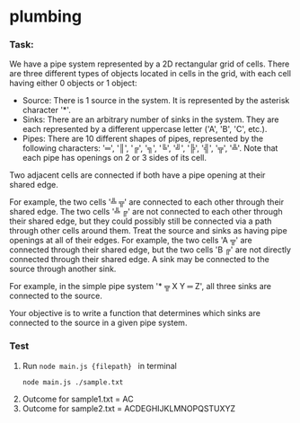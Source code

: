 # plumbing
### Task:
We have a pipe system represented by a 2D rectangular grid of cells. There are three different types of objects located in cells in the grid, with each cell having either 0 objects or 1 object:
- Source: There is 1 source in the system. It is represented by the asterisk character '*'.
- Sinks: There are an arbitrary number of sinks in the system. They are each represented by a different uppercase letter ('A', 'B', 'C', etc.).
- Pipes: There are 10 different shapes of pipes, represented by the following characters: '═', '║', '╔', '╗', '╚', '╝', '╠', '╣', '╦', '╩'.
Note that each pipe has openings on 2 or 3 sides of its cell.

Two adjacent cells are connected if both have a pipe opening at their shared edge.

For example, the two cells '╩ ╦' are connected to each other through their shared edge. The two cells '╩ ╔' are not connected to each other through their shared edge, but they could possibly still be connected via a path through other cells around them.
Treat the source and sinks as having pipe openings at all of their edges. For example, the two cells 'A ╦' are connected through their shared edge, but the two cells 'B ╔' are not directly connected through their shared edge.
A sink may be connected to the source through another sink. 

For example, in the simple pipe system '* ╦ X Y ═ Z', all three sinks are connected to the source.

Your objective is to write a function that determines which sinks are connected to the source in a given pipe system.

### Test
1. Run `node main.js {filepath} ` in terminal
    ```
    node main.js ./sample.txt
    ```
2. Outcome for sample1.txt = AC
3. Outcome for sample2.txt = ACDEGHIJKLMNOPQSTUXYZ